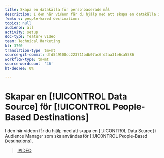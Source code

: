 ```yaml
---
title: Skapa en datakälla för personbaserade mål
description: I den här videon får du hjälp med att skapa en datakälla i Audience Manager som ska användas för personbaserade destinationer.
feature: people-based destinations
topics: null
audience: all
activity: setup
doc-type: feature video
team: Technical Marketing
kt: 3700
translation-type: tm+mt
source-git-commit: dfd549508cc223714bdb07ac6fd2aa31e6ca5586
workflow-type: tm+mt
source-wordcount: '46'
ht-degree: 0%

---
```



# Skapar en [!UICONTROL Data Source] för [!UICONTROL People-Based Destinations]

I den här videon får du hjälp med att skapa en [!UICONTROL Data Source] i Audience Manager som ska användas för [!UICONTROL People-Based Destinations].

>[!VIDEO](https://video.tv.adobe.com/v/29006/?quality=12)
